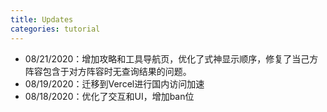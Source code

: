 ```yaml
---
title: Updates
categories: tutorial
---
```

- 08/21/2020：增加攻略和工具导航页，优化了式神显示顺序，修复了当己方阵容包含于对方阵容时无查询结果的问题。
- 08/19/2020：迁移到Vercel进行国内访问加速
- 08/18/2020：优化了交互和UI，增加ban位
